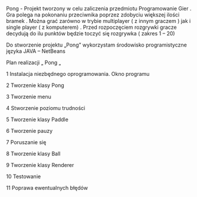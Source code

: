 Pong - Projekt tworzony w celu zaliczenia przedmiotu Programowanie Gier . Gra polega na pokonaniu przeciwnika poprzez zdobyciu większej ilości bramek . Można grać zarówno w trybie multiplayer ( z innym graczem ) jak i single player ( z komputerem) . Przed rozpoczęciem rozgrywki gracze decydują do ilu punktów będzie toczyć się rozgrywka  ( zakres 1 – 20)

Do stworzenie projektu „Pong” wykorzystam środowisko programistyczne języka JAVA – NetBeans

Plan realizacji „ Pong „

1 Instalacja niezbędnego oprogramowania. Okno programu

2 Tworzenie klasy Pong

3 Tworzenie menu

4 Stworzenie poziomu trudności

5 Tworzenie klasy Paddle

6 Tworzenie pauzy

7  Poruszanie się

8 Tworzenie klasy Ball

9 Tworzenie klasy Renderer

10 Testowanie

11 Poprawa ewentualnych błędów 
